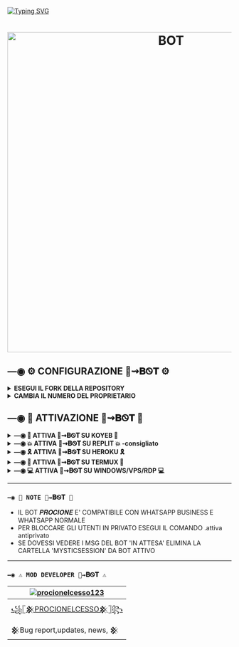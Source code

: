 [![Typing SVG](https://readme-typing-svg.demolab.com?font=Fira+Code&weight=500&size=30&pause=1000&color=F77539&center=true&lines=%F0%9F%A6%9D%F0%9D%91%B7%F0%9D%91%B9%F0%9D%91%B6%F0%9D%91%AA%F0%9D%91%B0%F0%9D%91%B6%F0%9D%91%B5%F0%9D%91%AC%E2%87%9D%F0%9D%90%81%E1%8F%AB%F0%9D%90%93)](https://git.io/typing-svg)
<h1 align="center">
<p>
<img src= "https://telegra.ph/file/bc12386c7355151f41702.jpg" alt="BOT" width="720">
</p>


## —◉ ⚙️ CONFIGURAZIONE 🦝⇝𝐁Ꮻ𝐓 ⚙️

<details>
  <summary><b>ESEGUI IL FORK DELLA REPOSITORY</b></summary>

  [clicca qui per clonare la repository](https://github.com/procionelcesso123/procionebot/fork)

</details>

<details>
  <summary><b>CAMBIA IL NUMERO DEL PROPRIETARIO</b></summary>

  [clicca qui per cambiare il numero del proprietario](https://github.com/procionelcesso123/procionebot/blob/master/config.js)

</details>


## —◉ 🍳 ATTIVAZIONE 🦝⇝𝐁Ꮻ𝐓 🍳

<details>
  <summary><b>—◉ 🌌 ATTIVA 🦝⇝𝐁Ꮻ𝐓 SU KOYEB 🌌</b></summary>

Clicca il pulsante per attivare il bot su Koyeb:

  [![Attiva su Koyeb](https://www.koyeb.com/static/images/deploy/button.svg)](https://app.koyeb.com/deploy?type=git&repository=github.com//procionebot&branch=master&name=procione.bot)

</details>

<details>
  <summary><b>—◉ 💥 ATTIVA 🦝⇝𝐁Ꮻ𝐓 SU REPLIT 💥 -consigliato</b></summary>


Clicca il pulsante per attivare il bot su Replit: 

[![Attiva su Repl.it](https://replit.com/badge/github/Fabri115/BotWhaIta)](https://repl.it/github/procionelcesso123/procionebot)

### `—◉ COME FARE UN SERVER 24/7 SU REPLIT`

## 1. INSTALLA I PACCHETTI
Prima di eseguire il repl fai questo:
* Esegui `npm init -y` nella Shell
* Esegui `npm install express ping-monitor` nella Shell
  
![](https://user-images.githubusercontent.com/69215413/146991197-2e6ae207-942d-473f-ad1e-6cb78067cef8.png)
  
## 2. ESEGUI IL REPL 
Clicca il pulsante "Run":\
![](https://user-images.githubusercontent.com/69215413/146987397-637e9f1a-2987-459b-86ef-bc651ca525be.png)

## 3. CRON-JOB.org
Useremo [Cron-Job.org](https://console.cron-job.org/) come sistema di monitoraggio del server.

* Copia l'URL del sito visualizzato quando esegui il repl:

![](https://user-images.githubusercontent.com/69215413/146987775-56f77514-c7c1-4a67-8d81-7de17200d99b.png)

* Vai su [Cron-Job.org](https://console.cron-job.org/) e crea un account:
<img src="https://telegra.ph/file/3be6f411e4538680907f8.jpg" alt="home" width="400" height="500">

* Dopo aver creato l'account dovresti visualizzare la [dashboard](https://console.cron-job.org/dashboard). Da qui crea un CRONJOB:
  
![](https://telegra.ph/file/327785f9c21865a6305fa.jpg)

* Seleziona le stesse impostazioni che ci sono nell'immagine sottostante, quindi salva (cliccando sul pulsante in basso a destra "SALVA").
Sostituisci "https://procionebot.procionelcesso1.repl.co/" con l'url copiato in precedenza dal tuo repl.

 ![](https://telegra.ph/file/8edec72608904b37166ef.jpg)

Ora il tuo bot rimarrà attivo 24 ore su 24, 7 giorni su 7 anche dopo aver chiuso replit. [Cron-job.org](https://console.cron-job.org/) eseguirà il ping del tuo server ogni minuto per assicurarsi che funzioni ancora, di solito serve per avvisarti di tempi di inattività imprevisti, ma in questo caso i ping costanti hanno l'effetto di mantenere in vita il nostro Repl poiché la versione gratuita prevede lo spegnimento dopo circa un'ora di inattività.

</details>

<details>
  <summary><b>—◉ 🎗 ATTIVA 🦝⇝𝐁Ꮻ𝐓 SU HEROKU 🎗</b></summary>

Clicca il pulsante per attivare il bot su Heroku:

  [![Deploy](https://www.herokucdn.com/deploy/button.svg)](https://heroku.com/deploy?template=[https://github.com/procionelcesso123/procionebot])

</details>

<details>
  <summary><b>—◉ 👾 ATTIVA 🦝⇝𝐁Ꮻ𝐓 SU TERMUX 👾</b></summary>


### `—◉ VERSIONE DI TERMUX NECESSARIA: ` 

Clicca il pulsante per scaricare Termux:

<a href="https://bit.ly/termux119"><img src="https://telegra.ph/file/c68dcf19a390ffb792c3e.png" alt="Termux.apk" width="100"></a>



- DIGITA QUESTI COMANDI:
```bash
termux-setup-storage
```

```bash
pkg upgrade -y && pkg update -y
```

```bash
pkg install git -y
```
  
```bash
pkg install nodejs -y  
```
  
```bash
pkg install ffmpeg -y
```  
  
```bash
pkg install imagemagick -y
``` 

```bash
pkg install yarn
```    

```bash
git clone https://github.com/procionelcesso123/procionebot.git
```
  
```bash
cd procionebot
```  

```bash
yarn install
```

```bash
npm install
```

```bash
npm update
```

```bash
sh start.sh
```

### `—◉ ✔️ PER 24/7 🦝⇝𝐁Ꮻ𝐓 SU TERMUX ✔️`
  
 ```bash
> npm i -g pm2 && pm2 start index.js && pm2 save && pm2 logs
  ```

### `—◉ 👽 PER OTTENERE UN ALTRO CODICE QR 👽`

DIGITA QUESTI COMANDI:
```bash
> cd 
```
```bash
> cd procionebot
```
```bash
> rm -rf MysticSession
```
```bash
> sh start.sh
```
</details>

<details>
  <summary><b>—◉ 💻 ATTIVA 🦝⇝𝐁Ꮻ𝐓 SU WINDOWS/VPS/RDP 💻</b></summary>

* Installa Git [`Click Here`](https://git-scm.com/downloads)
* Installa NodeJS [`Click Here`](https://nodejs.org/en/download)
* Installa FFmpeg [`Click Here`](https://ffmpeg.org/download.html) (**Non dimenticare di aggiungere FFmpeg alle variabili di ambiente PATH**)
* Installa ImageMagick [`Click Here`](https://imagemagick.org/script/download.php)

```bash
git clone https://github.com/procionelcesso123/procionebot
```
```bash
cd procionebot
```
```bash
npm install
```
```bash
npm update
```

---------

### `Run`

```bash
node .
```

</details>


---------
### `—◉ 📝 NOTE 🦝⇝𝐁Ꮻ𝐓 📝`
- IL BOT 𝑷𝑹𝑶𝑪𝑰𝑶𝑵𝑬 E' COMPATIBILE CON WHATSAPP BUSINESS E WHATSAPP NORMALE
- PER BLOCCARE GLI UTENTI IN PRIVATO ESEGUI IL COMANDO .attiva antiprivato
- SE DOVESSI VEDERE I MSG DEL BOT 'IN ATTESA' ELIMINA LA CARTELLA 'MYSTICSESSION' DA BOT ATTIVO
---------

### `—◉ ⚠️ MOD DEVELOPER 🦝⇝𝐁Ꮻ𝐓 ⚠️ `
  <div align="center">
  
| [![procionelcesso123](https://telegra.ph/file/1e7db3fa212a15584fe9d.jpg?size=200)](https://github.com/procionelcesso123) |
|----|
| [꧁𓊈𒆜PROCIONELCESSO𒆜𓊉꧂](https://github.com/procionelcesso123) |
|  𒆜Bug report,updates, news, 𒆜 |
  
  </div>

